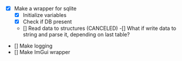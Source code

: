 - [x] Make a wrapper for sqlite
	- [x] Initialize variables
	- [x] Check if DB present
	- [] Read data to structures (CANCELED)
		-[] What if write data to string and parse it, depending on last table?
- [] Make logging
- [] Make ImGui wrapper